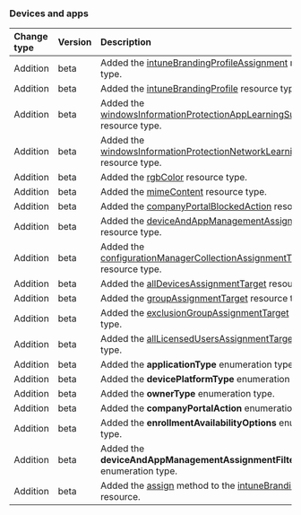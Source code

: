 ### Devices and apps

| **Change type** | **Version** | **Description** |
|:---|:---|:---|
|Addition|beta|Added the [intuneBrandingProfileAssignment](https://docs.microsoft.com/en-us/graph/api/resources/intune-intuneBrandingProfileAssignment?view=graph-rest-beta) resource type.|
|Addition|beta|Added the [intuneBrandingProfile](https://docs.microsoft.com/en-us/graph/api/resources/intune-intuneBrandingProfile?view=graph-rest-beta) resource type.|
|Addition|beta|Added the [windowsInformationProtectionAppLearningSummary](https://docs.microsoft.com/en-us/graph/api/resources/intune-windowsInformationProtectionAppLearningSummary?view=graph-rest-beta) resource type.|
|Addition|beta|Added the [windowsInformationProtectionNetworkLearningSummary](https://docs.microsoft.com/en-us/graph/api/resources/intune-windowsInformationProtectionNetworkLearningSummary?view=graph-rest-beta) resource type.|
|Addition|beta|Added the [rgbColor](https://docs.microsoft.com/en-us/graph/api/resources/intune-rgbColor?view=graph-rest-beta) resource type.|
|Addition|beta|Added the [mimeContent](https://docs.microsoft.com/en-us/graph/api/resources/intune-mimeContent?view=graph-rest-beta) resource type.|
|Addition|beta|Added the [companyPortalBlockedAction](https://docs.microsoft.com/en-us/graph/api/resources/intune-companyPortalBlockedAction?view=graph-rest-beta) resource type.|
|Addition|beta|Added the [deviceAndAppManagementAssignmentTarget](https://docs.microsoft.com/en-us/graph/api/resources/intune-deviceAndAppManagementAssignmentTarget?view=graph-rest-beta) resource type.|
|Addition|beta|Added the [configurationManagerCollectionAssignmentTarget](https://docs.microsoft.com/en-us/graph/api/resources/intune-configurationManagerCollectionAssignmentTarget?view=graph-rest-beta) resource type.|
|Addition|beta|Added the [allDevicesAssignmentTarget](https://docs.microsoft.com/en-us/graph/api/resources/intune-allDevicesAssignmentTarget?view=graph-rest-beta) resource type.|
|Addition|beta|Added the [groupAssignmentTarget](https://docs.microsoft.com/en-us/graph/api/resources/intune-groupAssignmentTarget?view=graph-rest-beta) resource type.|
|Addition|beta|Added the [exclusionGroupAssignmentTarget](https://docs.microsoft.com/en-us/graph/api/resources/intune-exclusionGroupAssignmentTarget?view=graph-rest-beta) resource type.|
|Addition|beta|Added the [allLicensedUsersAssignmentTarget](https://docs.microsoft.com/en-us/graph/api/resources/intune-allLicensedUsersAssignmentTarget?view=graph-rest-beta) resource type.|
|Addition|beta|Added the **applicationType** enumeration type.|
|Addition|beta|Added the **devicePlatformType** enumeration type.|
|Addition|beta|Added the **ownerType** enumeration type.|
|Addition|beta|Added the **companyPortalAction** enumeration type.|
|Addition|beta|Added the **enrollmentAvailabilityOptions** enumeration type.|
|Addition|beta|Added the **deviceAndAppManagementAssignmentFilterType** enumeration type.|
|Addition|beta|Added the [assign](https://docs.microsoft.com/en-us/graph/api/intune-intuneBrandingProfile-assign?view=graph-rest-beta) method to the [intuneBrandingProfile](https://docs.microsoft.com/en-us/graph/api/resources/intune-intuneBrandingProfile?view=graph-rest-beta) resource.|
